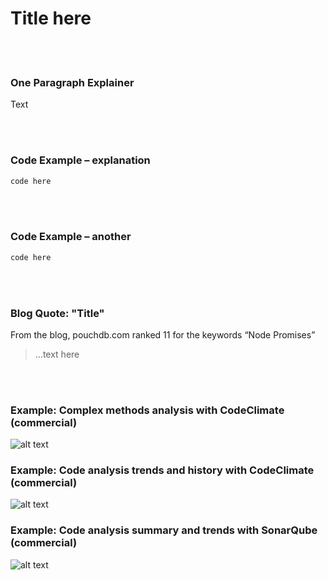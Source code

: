 # Title here

<br/><br/>

### One Paragraph Explainer

Text

<br/><br/>

### Code Example – explanation

```javascript
code here
```

<br/><br/>

### Code Example – another

```javascript
code here
```

<br/><br/>

### Blog Quote: "Title"

 From the blog, pouchdb.com ranked 11 for the keywords “Node Promises”

 > …text here

<br/><br/>

 ### Example: Complex methods analysis with CodeClimate (commercial)

![alt text](../../assets/images/codeanalysis-climate-complex-methods.PNG "Complex methods analysis")

### Example: Code analysis trends and history with CodeClimate (commercial)

![alt text](../../assets/images/codeanalysis-climate-history.PNG "Code analysis history")

### Example: Code analysis summary and trends with SonarQube (commercial)

![alt text](../../assets/images/codeanalysis-sonarqube-dashboard.PNG "Code analysis history")


<br/><br/>
